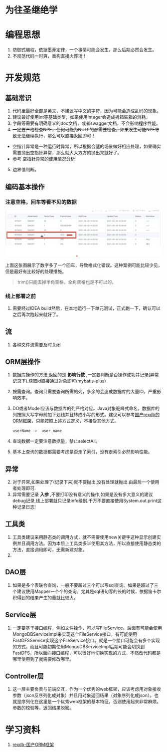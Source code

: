 为往圣继绝学
====

# 编程思想
1. 防御式编程，依据墨菲定律，一个事情可能会发生，那么后期必然会发生。
2. 不规范代码一时爽，重构直接火葬场！

# 开发规范

## 基础常识

1. 代码里最好全部是英文，不建议写中文的字符，因为可能会造成乱码的现象。
2. 建议最好使用int等基础类型，如果使用Integer会造成拆箱装箱的消耗。
3. 字段等需要有明确意义的doc文档，或者swagger文档，不会影响程序性能。
4.  ~~一定要严格检查NPE，任何可能为NULL的都需要检查。如果发生可能NPE导致无法继续执行，那么可以直接返回即可！~~
   - 空指针异常是一种运行时异常，所以根据合适的场景做好相应处理，如果确实需要抛出空指针异常，那么就大大方方的抛出来就好了。
   - 参考 [空指针异常的使用情况分析](./Java/NPE.md)
5. 边界值判断。


## 编码基本操作

### 注意空格，回车等看不见的数据

![](./img/enter-key.png)

上面这张图展示了数字多了一个回车，导致格式化错误。这种案例可能比较少见，但是最好有比较好的处理措施。

> trim()只能去掉半角空格，全角空格也是不可以的。


### 线上部署之前

1. 需要经过IDEA build然后，在本地运行一下单元测试，正式跑一下，确认可以之后再次跑起来就好了。

## 流
1. 各种文件流需要及时关闭



## ORM层操作

1. 数据库操作的方法,返回的是 **影响行数** ,一定要判断是否操作成功并记录(异常记录下).获取id直接通过对象即可(mybatis-plus)

2. 按需查询。查询只需要查询所需的列，多余的会造成数据库的大量IO，严重影响效率。

3. DO或者Model应该与数据库的列严格对应。Java对象驼峰式命名，数据库的列按照大写字母前加下划线并且转成小写的形式。建议可以参考[国产rexdb的ORM框架](https://gitee.com/rexsoft/rexdb)，只能按照上述方式定义，不接受其他方式。

   ```java
   userName ->  user_name
   ```

   

4. 查询数据一定要注意数据量，禁止selectAll。
5. 基本上查询的数据都需要考虑是否走了索引，没有走索引必然影响性能。


## 异常
2. 对于异常,如果处理了(记录下来)就不要抛出,没有处理就抛出.由最后一个使用者处理即可.
3. 异常需要记录 **入参** ,不要打印没有意义的操作,如果是没有多大意义的建议debug记录,线上部署就只记录info级别.千万不要直接使用System.out.print这种记录日志!

## 工具类
1. 工具类建议采用静态类的调用方式，就不需要使用new关键字这种显示创建实例并且调用方法。因为本质上工具类多半使用其方法，所以直接使用静态类的方法，直接调用即可，无需新建对象。
2. 

## DAO层

1. 如果是多个表联合查询，一般不要超过三个可以写sql查询。如果是超过了三个建议使用Mapper一个个的查询。尤其是sql语句写的长的时候，依据笛卡尔积得到的结果产生的量就比较大。


## Service层

1. 一定要基于接口编程，例如文件操作，可以写FileService。后面有可能会使用MongoDBServiceImpl来实现这个FileService接口，有可能使用FastDFSService实现这个FileService接口。就是一个接口可能会有多个实现的方式。而且可能初期使用MongoDBServiceImpl后期可能会切换到FastDFS，所以面向接口编程，可以很好地切换实现的方式，不然改代码都是哪里使用到了就需要修改哪里。


## Controller层

1. 这一层主要负责与前端交互，作为一个优秀的web框架，应该考虑用对象接收参数（json反序列化成对象）并且用对象返回结果（对象序列化成json）。也就是序列化在这里是一个优秀web框架的基本特征，否则使用起来非常麻烦。参数的校验等，返回结果脱密。

# 学习资料

1. [rexdb-国产ORM框架](https://gitee.com/rexsoft/rexdb)